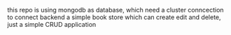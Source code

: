this repo is using mongodb as database, which need a cluster conncection to connect backend
a simple book store which can create edit and delete, just a simple CRUD application
